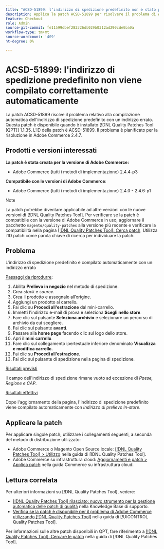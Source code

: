 ```yaml
---
title: "ACSD-51899: l’indirizzo di spedizione predefinito non è stato popolato correttamente"
description: Applica la patch ACSD-51899 per risolvere il problema di Adobe Commerce, in cui l’indirizzo di spedizione predefinito viene popolato automaticamente con un indirizzo errato.
feature: Checkout
role: Admin
source-git-commit: fe11599dbef283326db029b0312ad290cde0ba0a
workflow-type: tm+mt
source-wordcount: '409'
ht-degree: 0%

---
```


# ACSD-51899: l&#39;indirizzo di spedizione predefinito non viene compilato correttamente automaticamente

La patch ACSD-51899 risolve il problema relativo alla compilazione automatica dell&#39;indirizzo di spedizione predefinito con un indirizzo errato. Questa patch è disponibile quando è installato [!DNL Quality Patches Tool (QPT)] 1.1.35. L’ID della patch è ACSD-51899. Il problema è pianificato per la risoluzione in Adobe Commerce 2.4.7.

## Prodotti e versioni interessati

**La patch è stata creata per la versione di Adobe Commerce:**

* Adobe Commerce (tutti i metodi di implementazione) 2.4.4-p3

**Compatibile con le versioni di Adobe Commerce:**

* Adobe Commerce (tutti i metodi di implementazione) 2.4.0 - 2.4.6-p1

>[!NOTE]
>
>La patch potrebbe diventare applicabile ad altre versioni con le nuove versioni di [!DNL Quality Patches Tool]. Per verificare se la patch è compatibile con la versione di Adobe Commerce in uso, aggiornare il pacchetto `magento/quality-patches` alla versione più recente e verificare la compatibilità nella pagina [[!DNL Quality Patches Tool]: Cerca patch](https://experienceleague.adobe.com/tools/commerce-quality-patches/index.html). Utilizza l’ID patch come parola chiave di ricerca per individuare la patch.

## Problema

L&#39;indirizzo di spedizione predefinito è compilato automaticamente con un indirizzo errato

<u>Passaggi da riprodurre</u>:

1. Abilita **Prelievo in negozio** nel metodo di spedizione.
1. Crea *stock* e *source*.
1. Crea il prodotto e assegnalo all’origine.
1. Aggiungi un prodotto al carrello.
1. Fai clic su **Procedi all&#39;estrazione** dal mini-carrello.
1. Immetti l&#39;indirizzo e-mail di prova e seleziona **Scegli nello store**.
1. Fare clic sul pulsante **Seleziona archivio** e selezionare un percorso di archivio da cui scegliere.
1. Fai clic sul pulsante **avanti**.
1. Passare alla **home page** facendo clic sul logo dello store.
1. Apri il **mini carrello**.
1. Fare clic sul collegamento ipertestuale inferiore denominato **Visualizza e modifica carrello**.
1. Fai clic su **Procedi all&#39;estrazione**.
1. Fai clic sul pulsante di spedizione nella pagina di spedizione.

<u>Risultati previsti</u>

Il campo dell&#39;indirizzo di spedizione rimane vuoto ad eccezione di *Paese, Regione e CAP*.

<u>Risultati effettivi</u>

Dopo l&#39;aggiornamento della pagina, l&#39;indirizzo di spedizione predefinito viene compilato automaticamente con *indirizzo di prelievo in-store*.

## Applicare la patch

Per applicare singole patch, utilizzare i collegamenti seguenti, a seconda del metodo di distribuzione utilizzato:

* Adobe Commerce o Magento Open Source locale: [[!DNL Quality Patches Tool] > Utilizzo](/help/tools/quality-patches-tool/usage.md) nella guida di [!DNL Quality Patches Tool].
* Adobe Commerce su infrastruttura cloud: [Aggiornamenti e patch > Applica patch](https://experienceleague.adobe.com/docs/commerce-cloud-service/user-guide/develop/upgrade/apply-patches.html) nella guida Commerce su infrastruttura cloud.

## Lettura correlata

Per ulteriori informazioni su [!DNL Quality Patches Tool], vedere:

* [[!DNL Quality Patches Tool] rilasciato: nuovo strumento per la gestione automatica delle patch di qualità](https://experienceleague.adobe.com/en/docs/commerce-knowledge-base/kb/announcements/commerce-announcements/magento-quality-patches-released-new-tool-to-self-serve-quality-patches) nella Knowledge Base di supporto.
* [Verifica se la patch è disponibile per il problema di Adobe Commerce utilizzando  [!DNL Quality Patches Tool]](/help/tools/quality-patches-tool/patches-available-in-qpt/check-patch-for-magento-issue-with-magento-quality-patches.md) nella guida di [!UICONTROL Quality Patches Tool].


Per informazioni sulle altre patch disponibili in QPT, fare riferimento a [[!DNL Quality Patches Tool]: Cercare le patch](https://experienceleague.adobe.com/tools/commerce-quality-patches/index.html) nella guida di [!DNL Quality Patches Tool].
